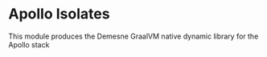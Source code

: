 # Apollo Isolates

This module produces the Demesne GraalVM native dynamic library for the Apollo stack